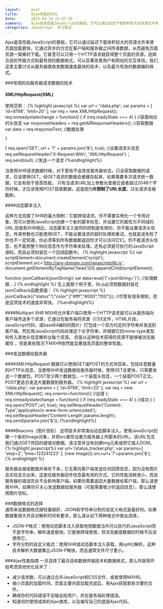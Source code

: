 ```yaml
---
layout:     post
title:      Ajax性能的优化
date:       2015-02-14 21:47:29
summary:    Ajax是高性能JavaScript的基础，它可以通过延迟下载体积较大的资源文件来使页面加载更快，它通过异步的方式在客户端和服务器之间传递数据，从而避免页面资源一窝蜂的下载。它甚至可以只用一个HTTP请求就获得整个页面的资源。选择合适的传输方式和最有效的数据格式，可以显著改善用户和网站的交互体验。
categories: JavaScript  学习笔记
---
```


Ajax是高性能JavaScript的基础，它可以通过延迟下载体积较大的资源文件来使页面加载更快，它通过异步的方式在客户端和服务器之间传递数据，从而避免页面资源一窝蜂的下载。它甚至可以只用一个HTTP请求就获得整个页面的资源。选择合适的传输方式和最有效的数据格式，可以显著改善用户和网站的交互体验。我们这里主要讨论从服务器接收发数据速度最快的技术，以及最为有效的数据编码格式。  

###常用的向服务器请求数据的技术  

#### XMLHttpRequest(XML)
使用范例：
{% highlight javascript %}
var url = '/data.php';
var params = [
    'id=9798',
    'limit=20'
];
var req = new XMLHttpRequest();
req.onreadystatechange = function() {
    if (req.readyState === 4) {
        //获取响应的头信息
        var responseHeaders = req.getAllResponseHeaders();
        //获取数据
        var data = req.responseText;
        //数据处理

    }
}
req.open('GET', url + '?' + params.join('&'), true);
//设置请求头信息
req.setRequestHeader('X-Request-With', 'XMLHttpRequest')；
req.send(null); //发送一个请求
{%endhighlight%}

当使用XHR请求数据时候，对于那些不会改变服务器状态，只会获取数据的请求，应该使用GET。经GET请求的数据会被缓存起来，如果需要多次请求统一数据，它会有助于提高性能。
只有当请求URL加上参数长度接近或者超过2048个字符时候，才应该使用POST获取数据，这是因为**IE限制了URL长度**，过长请求会被截断。

####动态脚本注入

这种方法克服了XHR的最大限制：它能跨域请求。你不需要实例化一个专用对象，而可以使用JavaScript创建一个新的脚本标签，并设置它的属性为不同域的URL,但是和XHR相比，动态脚本注入提供的控制是有限的，你不能设置请求头信息，传递参数也只能使用GET，不能设置请求的超时处理和重试，也就是说失败了你也不一定知道。你必须等到所有数据都返回你才可以访问它们。你不能请求头信息，也不能把整个响应信息作为字符串来处理。还有必须是可执行的JavaScript源码，而且必须封装在一个回调函数中。
{% highlight javascript %}
var scriptElement=document.createElement('script');
scriptElement.src='http://any-domain.com/javascript/lib.js';
document.getElementByTagName('head')[0].appendChild(scriptElement);

function jsonCallback(jsonString){
    var data=eval('('+jsonString+')');
    //处理数据...
    }
{% endhighlight %}
在上面那个例子里，lib.js必须把数据封装在jsonCallback函数里面：
{% highlight javascript %}
jsonCallback({"status":1,"color":["#fff","#000","f00"]});
//尽管有很多限制，但是这项技术的速度非常快。
{%endhighlight%}

####Multipart XHR
MXHR允许客户端只使用一个HTTP请求就可以从服务端向客户端传送多个资源，它通过在服务端将资源（CSS文件，HTML片段，JavaScript代码，或base64编码的图片）打包成一个双方约定的字符串并发送到客户端，然后用JavaScript代码处理这个长字符串，并根据它的mime-type类型和传入其他头信息解析出每个资源。
但是以这种技术获得的资源不能够被浏览器缓存 ，但是某些情况下MXHR依然能显著提高页面的整体性能。

###发送数据给服务器

####XMLHttpRequest
数据可以使用GET或POST的方式传回来，包括任意数量的HTTP头信息，当使用XHR发送数据给服务器时候，使用GET会更快，只需要发送一个数据包，POST至少两个数据包，一个装载头信息，一个装载POST正文。POST更适合发送大量数据到服务器。
{% highlight javascript %}
var url = '/data.php';
var params = [
    'id=9798',
    'limit=20'
];
var req = new XMLHttpRequest();
req.onerror=function(){
    //出错
    };
req.onreadystatechange = function() {
    if (req.readyState === 4) {
        //成功
    }
}
req.open('POST',url, true);
req.setRequstHeader('Content-Type','application/x-www-form-urlencoded');
req.setRequstHeader('Content-Length',params.length);
req.send(params.join('&'));
{%endhighlight%}

####Beacons（图片信标）
这项技术非常类似动态脚本注入。使用JavaScript创建一个新的Image对象，并把src属性设置为服务器上传脚本的URL。该URL包含我们通过GET传回的键值对数据。请注意并没有创建img元素或把它插入DOM。
{% highlight javascript%}
var url='/status_tracker.php';
var params=[
'step=2',
'time=123241223'
];
(new Image()).src=url+'?'+params.join('&');
{% endhighlight %}

服务器会接收数据并保存下来，它无需向客户端发送任何回馈信息，因为没有图片会实际显示出来，这是往服务器回传信息最有效的方式。它的性能消耗很小，而且服务器的错误完全不会影响客户端。如果你需要返回大量数据给客户端，那么请使用XHR，如果你只关心发送数据给服务器（可能需要极少的返回信息），那么请使用图片信标。

###数据格式的选择       
通常来说数据格式越轻量越好，JSON和字符串分割的自定义格式是最好的。如果数据集很大并且对解析时间有要求，那么请从如下两种格式中做出选择。   

 - JSON-P格式：使用动态脚本注入获取他把数据当作可以执行的JavaScript而不是字符串，解析速度极快。它能够跨域使用，但涉及敏感数据的时候不应该使用它。
 - 字符分割的自定义格式：使用XHR或动态脚本注入获取，用split()解析。这种技术解析大数据集比JSON-P略快，而且通常文件尺寸更小。

###Ajax性能指南
一旦选择了最合适和数据传输技术和数据格式，那么你就得开始考虑其他优化技术了：

 - 减少请求数，可以通过合并JavaScript和CSS文件，或者使用MXHR。
 - 缩小页面的加载时间，页面主要内容加载完成后，用Ajax获取那些次要的文件。
 - 确保你的代码错误不会输出给用户，并在服务端处理错误。
 - 知道何时使用成熟的Ajax类库，以及编写自己的底层Ajax代码。